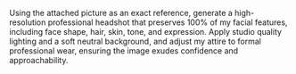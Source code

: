 Using the attached picture as an exact reference, generate a high-resolution professional headshot that preserves 100% of my facial features, including face shape, hair, skin, tone, and expression. Apply studio quality lighting and a soft neutral background, and adjust my attire to formal professional wear, ensuring the image exudes confidence and approachability.